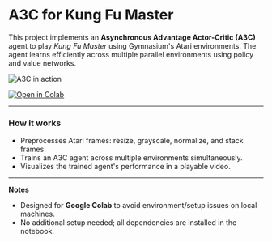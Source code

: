 # A3C for Kung Fu Master

This project implements an **Asynchronous Advantage Actor-Critic (A3C)** agent to play *Kung Fu Master* using Gymnasium's Atari environments. The agent learns efficiently across multiple parallel environments using policy and value networks.

![A3C in action](kungfu.gif)

[![Open in Colab](https://colab.research.google.com/assets/colab-badge.svg)](https://colab.research.google.com/github/Connor2452/A3C-Kung-Fu/blob/main/A3C_for_Kung_Fu.ipynb#scrollTo=copy)

---

### How it works
- Preprocesses Atari frames: resize, grayscale, normalize, and stack frames.
- Trains an A3C agent across multiple environments simultaneously.
- Visualizes the trained agent's performance in a playable video.

---

**Notes**
- Designed for **Google Colab** to avoid environment/setup issues on local machines.
- No additional setup needed; all dependencies are installed in the notebook.
